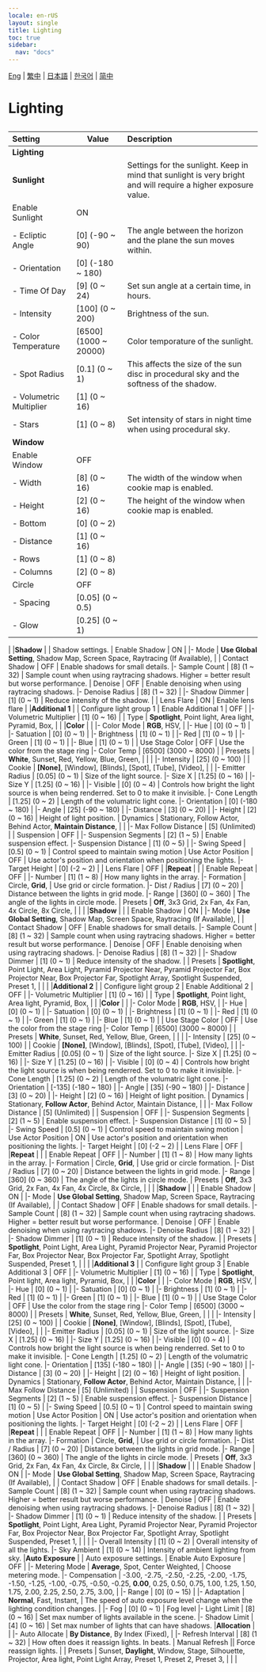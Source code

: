 ```yaml
---
locale: en-rUS
layout: single
title: Lighting
toc: true
sidebar:
  nav: "docs"
---
```

[Eng](/dancexr/menu/2025.4/scene/lighting) | [繁中](/tw/dancexr/menu/2025.4/scene/lighting) | [日本語](/jp/dancexr/menu/2025.4/scene/lighting) | [한국어](/kr/dancexr/menu/2025.4/scene/lighting) | [简中](/zh/dancexr/menu/2025.4/scene/lighting)

# Lighting

## 

| Setting | Value | Description |
| :--- | --- | :--- |
|**Lighting** | | 
|**Sunlight** | | Settings for the sunlight. Keep in mind that sunlight is very bright and will require a higher exposure value.
| Enable Sunlight | ON | 
|- Ecliptic Angle | [0] (-90 ~ 90) | The angle between the horizon and the plane the sun moves within.
|- Orientation | [0] (-180 ~ 180) | 
|- Time Of Day | [9] (0 ~ 24) | Set sun angle at a certain time, in hours.
|- Intensity | [100] (0 ~ 200) | Brightness of the sun.
|- Color Temperature | [6500] (1000 ~ 20000) | Color temporature of the sunlight.
|- Spot Radius | [0.1] (0 ~ 1) | This affects the size of the sun disc in procedural sky and the softness of the shadow.
|- Volumetric Multiplier | [1] (0 ~ 16) | 
|- Stars | [1] (0 ~ 8) | Set intensity of stars in night time when using procedural sky.
|**Window** | | 
| Enable Window | OFF | 
|- Width | [8] (0 ~ 16) | The width of the window when cookie map is enabled.
|- Height | [2] (0 ~ 16) | The height of the window when cookie map is enabled.
|- Bottom | [0] (0 ~ 2) | 
|- Distance | [1] (0 ~ 16) | 
|- Rows | [1] (0 ~ 8) | 
|- Columns | [2] (0 ~ 8) | 
| Circle | OFF | 
|- Spacing | [0.05] (0 ~ 0.5) | 
|- Glow | [0.25] (0 ~ 1) | 
|
|**Shadow** | | Shadow settings.
| Enable Shadow | ON | 
|- Mode | **Use Global Setting**, Shadow Map, Screen Space, Raytracing (If Available),  | 
| Contact Shadow | OFF | Enable shadows for small details.
|- Sample Count | [8] (1 ~ 32) | Sample count when using raytracing shadows. Higher = better result but worse performance.
| Denoise | OFF | Enable denoising when using raytracing shadows.
|- Denoise Radius | [8] (1 ~ 32) | 
|- Shadow Dimmer | [1] (0 ~ 1) | Reduce intensity of the shadow.
|
| Lens Flare | ON | Enable lens flare
|
|**Additional 1** | | Configure light group 1
| Enable Additional 1 | OFF | 
|- Volumetric Multiplier | [1] (0 ~ 16) | 
| Type |  **Spotlight**,  Point light,  Area light,  Pyramid,  Box,  |  |
|**Color** | | 
|- Color Mode | **RGB**, HSV,  | 
|- Hue | [0] (0 ~ 1) | 
|- Satuation | [0] (0 ~ 1) | 
|- Brightness | [1] (0 ~ 1) | 
|- Red | [1] (0 ~ 1) | 
|- Green | [1] (0 ~ 1) | 
|- Blue | [1] (0 ~ 1) | 
| Use Stage Color | OFF | Use the color from the stage ring
|- Color Temp | [6500] (3000 ~ 8000) | 
| Presets |  **White**,  Sunset,  Red,  Yellow,  Blue,  Green,  |  |
|
|- Intensity | [25] (0 ~ 100) | 
| Cookie |  **[None]**,  [Window],  [Blinds],  [Spot],  [Tube],  [Video],  |  |
|- Emitter Radius | [0.05] (0 ~ 1) | Size of the light source.
|- Size X | [1.25] (0 ~ 16) | 
|- Size Y | [1.25] (0 ~ 16) | 
|- Visible | [0] (0 ~ 4) | Controls how bright the light source is when being renderred. Set to 0 to make it invisible.
|- Cone Length | [1.25] (0 ~ 2) | Length of the volumatric light cone.
|- Orientation | [0] (-180 ~ 180) | 
|- Angle | [25] (-90 ~ 180) | 
|- Distance | [3] (0 ~ 20) | 
|- Height | [2] (0 ~ 16) | Height of light position.
| Dynamics |  Stationary,  Follow Actor,  Behind Actor,  **Maintain Distance**,  |  |
|- Max Follow Distance | [5] (Unlimited) | 
| Suspension | OFF | 
|- Suspension Segments | [2] (1 ~ 5) | Enable suspension effect.
|- Suspension Distance | [1] (0 ~ 5) | 
|- Swing Speed | [0.5] (0 ~ 1) | Control speed to maintain swing motion
| Use Actor Position | OFF | Use actor's position and orientation when positioning the lights.
|- Target Height | [0] (-2 ~ 2) | 
| Lens Flare | OFF | 
|**Repeat** | | 
| Enable Repeat | OFF | 
|- Number | [1] (1 ~ 8) | How many lights in the array.
|- Formation | Circle, **Grid**,  | Use grid or circle formation.
|- Dist / Radius | [7] (0 ~ 20) | Distance between the lights in grid mode.
|- Range | [360] (0 ~ 360) | The angle of the lights in circle mode.
| Presets |  **Off**,  3x3 Grid,  2x Fan,  4x Fan,  4x Circle,  8x Circle,  |  |
|
|**Shadow** | | 
| Enable Shadow | ON | 
|- Mode | **Use Global Setting**, Shadow Map, Screen Space, Raytracing (If Available),  | 
| Contact Shadow | OFF | Enable shadows for small details.
|- Sample Count | [8] (1 ~ 32) | Sample count when using raytracing shadows. Higher = better result but worse performance.
| Denoise | OFF | Enable denoising when using raytracing shadows.
|- Denoise Radius | [8] (1 ~ 32) | 
|- Shadow Dimmer | [1] (0 ~ 1) | Reduce intensity of the shadow.
|
| Presets |  **Spotlight**,  Point Light,  Area Light,  Pyramid Projector Near,  Pyramid Projector Far,  Box Projector Near,  Box Projector Far,  Spotlight Array,  Spotlight Suspended,  Preset 1,  |  |
|
|**Additional 2** | | Configure light group 2
| Enable Additional 2 | OFF | 
|- Volumetric Multiplier | [1] (0 ~ 16) | 
| Type |  **Spotlight**,  Point light,  Area light,  Pyramid,  Box,  |  |
|**Color** | | 
|- Color Mode | **RGB**, HSV,  | 
|- Hue | [0] (0 ~ 1) | 
|- Satuation | [0] (0 ~ 1) | 
|- Brightness | [1] (0 ~ 1) | 
|- Red | [1] (0 ~ 1) | 
|- Green | [1] (0 ~ 1) | 
|- Blue | [1] (0 ~ 1) | 
| Use Stage Color | OFF | Use the color from the stage ring
|- Color Temp | [6500] (3000 ~ 8000) | 
| Presets |  **White**,  Sunset,  Red,  Yellow,  Blue,  Green,  |  |
|
|- Intensity | [25] (0 ~ 100) | 
| Cookie |  **[None]**,  [Window],  [Blinds],  [Spot],  [Tube],  [Video],  |  |
|- Emitter Radius | [0.05] (0 ~ 1) | Size of the light source.
|- Size X | [1.25] (0 ~ 16) | 
|- Size Y | [1.25] (0 ~ 16) | 
|- Visible | [0] (0 ~ 4) | Controls how bright the light source is when being renderred. Set to 0 to make it invisible.
|- Cone Length | [1.25] (0 ~ 2) | Length of the volumatric light cone.
|- Orientation | [-135] (-180 ~ 180) | 
|- Angle | [35] (-90 ~ 180) | 
|- Distance | [3] (0 ~ 20) | 
|- Height | [2] (0 ~ 16) | Height of light position.
| Dynamics |  Stationary,  **Follow Actor**,  Behind Actor,  Maintain Distance,  |  |
|- Max Follow Distance | [5] (Unlimited) | 
| Suspension | OFF | 
|- Suspension Segments | [2] (1 ~ 5) | Enable suspension effect.
|- Suspension Distance | [1] (0 ~ 5) | 
|- Swing Speed | [0.5] (0 ~ 1) | Control speed to maintain swing motion
| Use Actor Position | ON | Use actor's position and orientation when positioning the lights.
|- Target Height | [0] (-2 ~ 2) | 
| Lens Flare | OFF | 
|**Repeat** | | 
| Enable Repeat | OFF | 
|- Number | [1] (1 ~ 8) | How many lights in the array.
|- Formation | Circle, **Grid**,  | Use grid or circle formation.
|- Dist / Radius | [7] (0 ~ 20) | Distance between the lights in grid mode.
|- Range | [360] (0 ~ 360) | The angle of the lights in circle mode.
| Presets |  **Off**,  3x3 Grid,  2x Fan,  4x Fan,  4x Circle,  8x Circle,  |  |
|
|**Shadow** | | 
| Enable Shadow | ON | 
|- Mode | **Use Global Setting**, Shadow Map, Screen Space, Raytracing (If Available),  | 
| Contact Shadow | OFF | Enable shadows for small details.
|- Sample Count | [8] (1 ~ 32) | Sample count when using raytracing shadows. Higher = better result but worse performance.
| Denoise | OFF | Enable denoising when using raytracing shadows.
|- Denoise Radius | [8] (1 ~ 32) | 
|- Shadow Dimmer | [1] (0 ~ 1) | Reduce intensity of the shadow.
|
| Presets |  **Spotlight**,  Point Light,  Area Light,  Pyramid Projector Near,  Pyramid Projector Far,  Box Projector Near,  Box Projector Far,  Spotlight Array,  Spotlight Suspended,  Preset 1,  |  |
|
|**Additional 3** | | Configure light group 3
| Enable Additional 3 | OFF | 
|- Volumetric Multiplier | [1] (0 ~ 16) | 
| Type |  **Spotlight**,  Point light,  Area light,  Pyramid,  Box,  |  |
|**Color** | | 
|- Color Mode | **RGB**, HSV,  | 
|- Hue | [0] (0 ~ 1) | 
|- Satuation | [0] (0 ~ 1) | 
|- Brightness | [1] (0 ~ 1) | 
|- Red | [1] (0 ~ 1) | 
|- Green | [1] (0 ~ 1) | 
|- Blue | [1] (0 ~ 1) | 
| Use Stage Color | OFF | Use the color from the stage ring
|- Color Temp | [6500] (3000 ~ 8000) | 
| Presets |  **White**,  Sunset,  Red,  Yellow,  Blue,  Green,  |  |
|
|- Intensity | [25] (0 ~ 100) | 
| Cookie |  **[None]**,  [Window],  [Blinds],  [Spot],  [Tube],  [Video],  |  |
|- Emitter Radius | [0.05] (0 ~ 1) | Size of the light source.
|- Size X | [1.25] (0 ~ 16) | 
|- Size Y | [1.25] (0 ~ 16) | 
|- Visible | [0] (0 ~ 4) | Controls how bright the light source is when being renderred. Set to 0 to make it invisible.
|- Cone Length | [1.25] (0 ~ 2) | Length of the volumatric light cone.
|- Orientation | [135] (-180 ~ 180) | 
|- Angle | [35] (-90 ~ 180) | 
|- Distance | [3] (0 ~ 20) | 
|- Height | [2] (0 ~ 16) | Height of light position.
| Dynamics |  Stationary,  **Follow Actor**,  Behind Actor,  Maintain Distance,  |  |
|- Max Follow Distance | [5] (Unlimited) | 
| Suspension | OFF | 
|- Suspension Segments | [2] (1 ~ 5) | Enable suspension effect.
|- Suspension Distance | [1] (0 ~ 5) | 
|- Swing Speed | [0.5] (0 ~ 1) | Control speed to maintain swing motion
| Use Actor Position | ON | Use actor's position and orientation when positioning the lights.
|- Target Height | [0] (-2 ~ 2) | 
| Lens Flare | OFF | 
|**Repeat** | | 
| Enable Repeat | OFF | 
|- Number | [1] (1 ~ 8) | How many lights in the array.
|- Formation | Circle, **Grid**,  | Use grid or circle formation.
|- Dist / Radius | [7] (0 ~ 20) | Distance between the lights in grid mode.
|- Range | [360] (0 ~ 360) | The angle of the lights in circle mode.
| Presets |  **Off**,  3x3 Grid,  2x Fan,  4x Fan,  4x Circle,  8x Circle,  |  |
|
|**Shadow** | | 
| Enable Shadow | ON | 
|- Mode | **Use Global Setting**, Shadow Map, Screen Space, Raytracing (If Available),  | 
| Contact Shadow | OFF | Enable shadows for small details.
|- Sample Count | [8] (1 ~ 32) | Sample count when using raytracing shadows. Higher = better result but worse performance.
| Denoise | OFF | Enable denoising when using raytracing shadows.
|- Denoise Radius | [8] (1 ~ 32) | 
|- Shadow Dimmer | [1] (0 ~ 1) | Reduce intensity of the shadow.
|
| Presets |  **Spotlight**,  Point Light,  Area Light,  Pyramid Projector Near,  Pyramid Projector Far,  Box Projector Near,  Box Projector Far,  Spotlight Array,  Spotlight Suspended,  Preset 1,  |  |
|
|- Overall Intensity | [1] (0 ~ 2) | Overall intensity of all the lights.
|- Sky Ambient | [1] (0 ~ 14) | Intensity of ambient lighting from sky.
|**Auto Exposure** | | Auto exposure settings.
| Enable Auto Exposure | OFF | 
|- Metering Mode | **Average**, Spot, Center Weighted,  | Choose metering mode.
|- Compensation | -3.00, -2.75, -2.50, -2.25, -2.00, -1.75, -1.50, -1.25, -1.00, -0.75, -0.50, -0.25, **0.00**, 0.25, 0.50, 0.75, 1.00, 1.25, 1.50, 1.75, 2.00, 2.25, 2.50, 2.75, 3.00,  | 
|- Range | [0] (0 ~ 15) | 
|- Adaptation | **Normal**, Fast, Instant,  | The speed of auto exposure level change when the lighting condition changes.
|
|- Fog | [0] (0 ~ 1) | Fog level
|- Light Limit | [8] (0 ~ 16) | Set max number of lights available in the scene.
|- Shadow Limit | [4] (0 ~ 16) | Set max number of lights that can have shadows.
|**Allocation** | | 
|- Auto Allocate | **By Distance**, By Index (Fixed),  | 
|- Refresh Interval | [8] (1 ~ 32) | How often does it reassign lights. In beats.
| Manual Refresh || Force reassign lights.
|
| Presets |  Sunset,  **Daylight**,  Window,  Stage,  Silhouette,  Projector,  Area light,  Point Light Array,  Preset 1,  Preset 2,  Preset 3,  |  |
|
